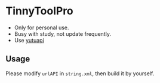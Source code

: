 # TinnyToolPro

- Only for personal use.
- Busy with study, not update frequently.
- Use [yutuapi](https://github.com/yutustd/yutuapi)

## Usage

Please modify `urlAPI` in `string.xml`, then build it by yourself.

